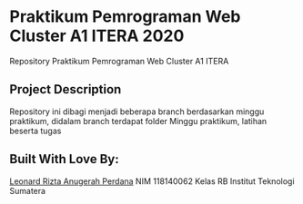 # Praktikum Pemrograman Web Cluster A1 ITERA 2020
Repository Praktikum Pemrograman Web Cluster A1 ITERA

## Project Description
Repository ini dibagi menjadi beberapa branch berdasarkan minggu praktikum, didalam branch terdapat folder Minggu praktikum, latihan beserta tugas

## Built With Love By:

[Leonard Rizta Anugerah Perdana](https://github.com/leonardrizta)
NIM 118140062
Kelas RB
Institut Teknologi Sumatera